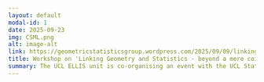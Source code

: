 ```yaml
---
layout: default
modal-id: 1
date: 2025-09-23
img: CSML.png
alt: image-alt
link: https://geometricstatisticsgroup.wordpress.com/2025/09/09/linking-geometry-and-statistics-beyond-a-mere-coincidence/
title: Workshop on 'Linking Geometry and Statistics - beyond a mere coincidence?'
summary: The UCL ELLIS unit is co-organising an event with the UCL Statistical Science department to celebrate the appointment of three new faculties working at the intersection of geometry and stats/ML. The event takes place at The Alan Turing Institute.
---
```




